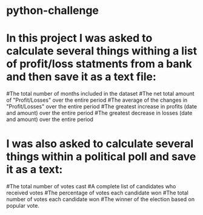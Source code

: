 # python-challenge
# In this project I was asked to calculate several things withing a list of profit/loss statments from a bank and then save it as a text file:
#The total number of months included in the dataset
#The net total amount of "Profit/Losses" over the entire period
#The average of the changes in "Profit/Losses" over the entire period
#The greatest increase in profits (date and amount) over the entire period
#The greatest decrease in losses (date and amount) over the entire period

# I was also asked to calculate several things within a political poll and save it as a text:
#The total number of votes cast
#A complete list of candidates who received votes
#The percentage of votes each candidate won
#The total number of votes each candidate won
#The winner of the election based on popular vote.
